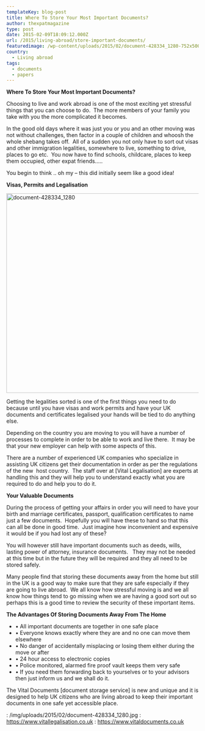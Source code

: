 ```yaml
---
templateKey: blog-post
title: Where To Store Your Most Important Documents?
author: thexpatmagazine
type: post
date: 2015-02-09T18:09:12.000Z
url: /2015/living-abroad/store-important-documents/
featuredimage: /wp-content/uploads/2015/02/document-428334_1280-752x500.jpg
country: 
  - Living abroad
tags:
  - documents
  - papers
---
```


**Where To Store Your Most Important Documents?**

Choosing to live and work abroad is one of the most exciting yet stressful things that you can choose to do.  The more members of your family you take with you the more complicated it becomes.

In the good old days where it was just you or you and an other moving was not without challenges, then factor in a couple of children and whoosh the whole shebang takes off.  <!--more-->All of a sudden you not only have to sort out visas and other immigration legalities, somewhere to live, something to drive, places to go etc.  You now have to find schools, childcare, places to keep them occupied, other expat friends…..

You begin to think .. oh my – this did initially seem like a good idea!

**Visas, Permits and Legalisation**

<img  src="/img/uploads/2015/02/document-428334_1280-1024x681.jpg" alt="document-428334_1280" width="785" height="522" srcset="/img/uploads/2015/02/document-428334_1280-1024x681.jpg 1024w, /img/uploads/2015/02/document-428334_1280-300x199.jpg 300w, /img/uploads/2015/02/document-428334_1280-768x511.jpg 768w, /img/uploads/2015/02/document-428334_1280-752x500.jpg 752w, /img/uploads/2015/02/document-428334_1280.jpg 1280w" sizes="(max-width: 785px) 100vw, 785px" />

Getting the legalities sorted is one of the first things you need to do because until you have visas and work permits and have your UK documents and certificates legalised your hands will be tied to do anything else.

Depending on the country you are moving to you will have a number of processes to complete in order to be able to work and live there.  It may be that your new employer can help with some aspects of this.

There are a number of experienced UK companies who specialize in assisting UK citizens get their documentation in order as per the regulations of the new  host country.  The staff over at [Vital Legalisation] are experts at handling this and they will help you to understand exactly what you are required to do and help you to do it.

**Your Valuable Documents**

During the process of getting your affairs in order you will need to have your birth and marriage certificates, passport, qualification certificates to name just a few documents.  Hopefully you will have these to hand so that this can all be done in good time.  Just imagine how inconvenient and expensive it would be if you had lost any of these?

You will however still have important documents such as deeds, wills, lasting power of attorney, insurance documents.   They may not be needed at this time but in the future they will be required and they all need to be stored safely.

Many people find that storing these documents away from the home but still in the UK is a good way to make sure that they are safe especially if they are going to live abroad.  We all know how stressful moving is and we all know how things tend to go missing when we are having a good sort out so perhaps this is a good time to review the security of these important items.

**The Advantages Of Storing Documents Away From The Home**

- • All important documents are together in one safe place
- • Everyone knows exactly where they are and no one can move them elsewhere
- • No danger of accidentally misplacing or losing them either during the move or after
- • 24 hour access to electronic copies
- • Police monitored, alarmed fire proof vault keeps them very safe
- • If you need them forwarding back to yourselves or to your advisors then just inform us and we shall do it.

The Vital Documents [document storage service] is new and unique and it is designed to help UK citizens who are living abroad to keep their important documents in one safe yet accessible place.

: /img/uploads/2015/02/document-428334_1280.jpg
: https://www.vitallegalisation.co.uk
: https://www.vitaldocuments.co.uk
